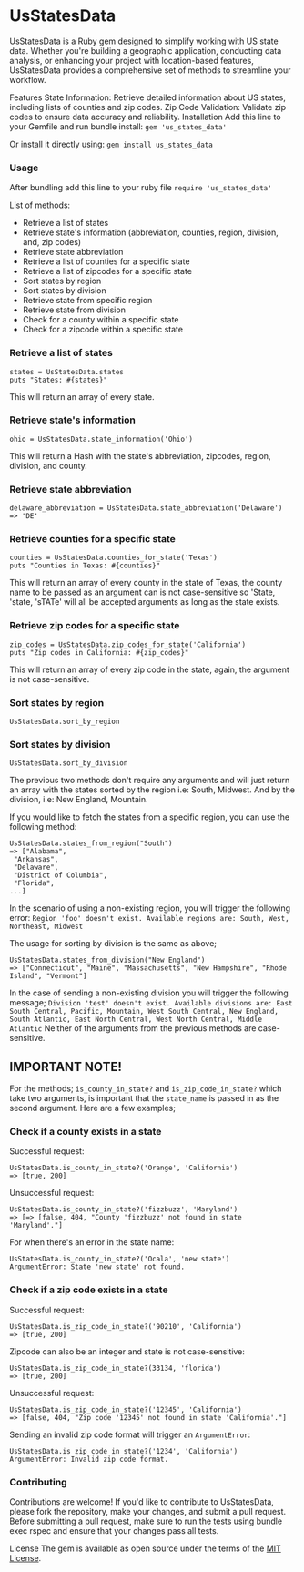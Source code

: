 # UsStatesData
UsStatesData is a Ruby gem designed to simplify working with US state data. Whether you're building a geographic application, conducting data analysis, or enhancing your project with location-based features, UsStatesData provides a comprehensive set of methods to streamline your workflow.

Features
State Information: Retrieve detailed information about US states, including lists of counties and zip codes.
Zip Code Validation: Validate zip codes to ensure data accuracy and reliability.
Installation
Add this line to your Gemfile and run bundle install:
`gem 'us_states_data'`

Or install it directly using:
`gem install us_states_data`

### Usage
After bundling add this line to your ruby file
`require 'us_states_data'`

List of methods:
- Retrieve a list of states
- Retrieve state's information (abbreviation, counties, region, division, and, zip codes)
- Retrieve state abbreviation
- Retrieve a list of counties for a specific state
- Retrieve a list of zipcodes for a specific state
- Sort states by region
- Sort states by division
- Retrieve state from specific region
- Retrieve state from division
- Check for a county within a specific state
- Check for a zipcode within a specific state

  
### Retrieve a list of states
```
states = UsStatesData.states
puts "States: #{states}"
```
This will return an array of every state. 

### Retrieve state's information
```
ohio = UsStatesData.state_information('Ohio')
```
This will return a Hash with the state's abbreviation, zipcodes, region, division, and county.

### Retrieve state abbreviation
```
delaware_abbreviation = UsStatesData.state_abbreviation('Delaware')
=> 'DE'
```

### Retrieve counties for a specific state
```
counties = UsStatesData.counties_for_state('Texas')
puts "Counties in Texas: #{counties}"
```
This will return an array of every county in the state of Texas, the county name to be passed as an argument can is not case-sensitive so 'State, 'state, 'sTATe' will all be accepted arguments as long as the state exists.


### Retrieve zip codes for a specific state
```
zip_codes = UsStatesData.zip_codes_for_state('California')
puts "Zip codes in California: #{zip_codes}"
```
This will return an array of every zip code in the state, again, the argument is not case-sensitive. 


### Sort states by region
```
UsStatesData.sort_by_region
```

### Sort states by division
```
UsStatesData.sort_by_division
```

The previous two methods don't require any arguments and will just return an array with the states sorted by the region i.e: South, Midwest. And by the division, i.e: New England, Mountain.

If you would like to fetch the states from a specific region, you can use the following method:
```
UsStatesData.states_from_region("South")
=> ["Alabama",
 "Arkansas",
 "Delaware",
 "District of Columbia",
 "Florida",
...]
```
In the scenario of using a non-existing region, you will trigger the following error: `Region 'foo' doesn't exist. Available regions are: South, West, Northeast, Midwest`

The usage for sorting by division is the same as above;
```
UsStatesData.states_from_division("New England")
=> ["Connecticut", "Maine", "Massachusetts", "New Hampshire", "Rhode Island", "Vermont"]
```
In the case of sending a non-existing division you will trigger the following message; `Division 'test' doesn't exist. Available divisions are: East South Central, Pacific, Mountain, West South Central, New England, South Atlantic, East North Central, West North Central, Middle Atlantic`
Neither of the arguments from the previous methods are case-sensitive.

## IMPORTANT NOTE!
For the methods; `is_county_in_state?` and `is_zip_code_in_state?` which take two arguments, is important that the `state_name` is passed in as the second argument. Here are a few examples;

### Check if a county exists in a state
Successful request:
```
UsStatesData.is_county_in_state?('Orange', 'California')
=> [true, 200]
```

Unsuccessful request:
```
UsStatesData.is_county_in_state?('fizzbuzz', 'Maryland')
=> [=> [false, 404, "County 'fizzbuzz' not found in state 'Maryland'."]
```

For when there's an error in the state name:
```
UsStatesData.is_county_in_state?('Ocala', 'new state')
ArgumentError: State 'new state' not found.
```

### Check if a zip code exists in a state
Successful request:
```
UsStatesData.is_zip_code_in_state?('90210', 'California')
=> [true, 200]
```

Zipcode can also be an integer and state is not case-sensitive:
```
UsStatesData.is_zip_code_in_state?(33134, 'florida')
=> [true, 200]
```

Unsuccessful request:
```
UsStatesData.is_zip_code_in_state?('12345', 'California')
=> [false, 404, "Zip code '12345' not found in state 'California'."]
```

Sending an invalid zip code format will trigger an `ArgumentError`:
```
UsStatesData.is_zip_code_in_state?('1234', 'California')
ArgumentError: Invalid zip code format.
```


### Contributing
Contributions are welcome! If you'd like to contribute to UsStatesData, please fork the repository, make your changes, and submit a pull request. Before submitting a pull request, make sure to run the tests using bundle exec rspec and ensure that your changes pass all tests.

License
The gem is available as open source under the terms of the [MIT License](https://github.com/git/git-scm.com/blob/main/MIT-LICENSE.txt).
